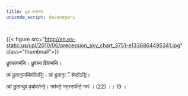 ```yaml
---
title: ध्रुव-वन्दनम्
unicode_script: devanagari

---
```


{{< figure src="http://en.es-static.us/upl/2010/06/precession_sky_chart_3751-e1336864495341.jpg"  class="thumbnail">}}

ध्रु॒वस्त्वम॑सि। ध्रु॒वस्य क्षि॑तमसि।

त्वं भू॒ताना॒मधि॑पतिरसि॒। त्वं भू॒ताना॒ँ श्रेष्ठो॑ऽसि॒।

त्वां भू॒तान्युप॑ प॒र्याव॑र्तन्ते॒। नम॑स्ते॒ नम॒स्सर्व॑न्ते॒ नमः॑ । (22) ।। 19 ।
